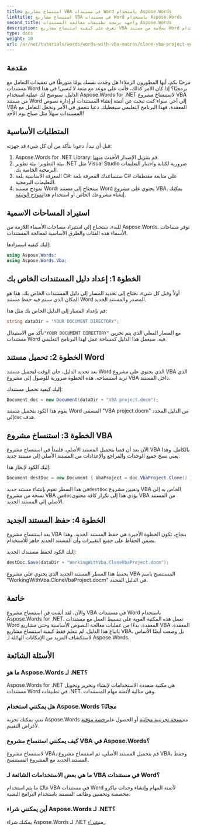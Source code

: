 ```yaml
---
title: استنساخ مشاريع VBA في مستندات Word باستخدام Aspose.Words
linktitle: استنساخ مشاريع VBA في مستندات Word باستخدام Aspose.Words
second_title: واجهة برمجة تطبيقات معالجة المستندات Aspose.Words
description: تعرف على كيفية استنساخ مشاريع VBA بسلاسة من مستند Word إلى آخر باستخدام Aspose.Words for .NET. يرشدك هذا البرنامج التعليمي خطوة بخطوة خلال عملية الإعداد.
type: docs
weight: 10
url: /ar/net/tutorials/words/words-with-vba-macros/clone-vba-project-word-document/
---
```

## مقدمة

مرحبًا بكم، أيها المطورون الزملاء! هل وجدت نفسك يومًا متورطًا في تعقيدات التعامل مع مستندات Word برمجيًا؟ إذا كان الأمر كذلك، فأنت على موعد مع متعة لا تُنسى! في هذا الدليل، سنوضح لك عملية استخدام Aspose.Words for .NET لاستنساخ مشروع VBA من مستند Word إلى آخر. سواء كنت تبحث عن أتمتة إنشاء المستندات أو إدارة نصوص VBA المعقدة، فهذا البرنامج التعليمي سيغطيك. دعنا نتعمق في الأمر ونجعل التعامل مع المستندات سهلاً مثل صباح يوم الأحد!

## المتطلبات الأساسية

قبل أن نبدأ، دعونا نتأكد من أن كل شيء قد جهزته:

1.  Aspose.Words for .NET Library: قم بتنزيل الإصدار الأحدث من[هنا](https://releases.aspose.com/words/net/).
2. بيئة التطوير: بيئة تطوير .NET مثل Visual Studio ضرورية لكتابة واختبار التعليمات البرمجية الخاصة بك.
3. المعرفة الأساسية بلغة C#: ستساعدك المعرفة بلغة C# على متابعة مقتطفات التعليمات البرمجية.
4.  نموذج مستند Word: ستحتاج إلى مستند Word يحتوي على مشروع VBA. يمكنك إنشاء مشروعك الخاص أو استخدام هذا[نموذج الوثيقة](https://github.com/aspose-words/Aspose.Words-for-.NET/raw/99ba2a2d8b5d650deb40106225f383376b8b4bc6/Examples/Data/VBA%20project.docm).

## استيراد المساحات الاسمية

للبدء، ستحتاج إلى استيراد مساحات الأسماء اللازمة من Aspose.Words. توفر مساحات الأسماء هذه الفئات والطرق الأساسية لمعالجة المستندات.

إليك كيفية استيرادها:

```csharp
using Aspose.Words;
using Aspose.Words.Vba;
```

## الخطوة 1: إعداد دليل المستندات الخاص بك

أولاً وقبل كل شيء، نحتاج إلى تحديد المسار إلى دليل المستندات الخاص بك. هذا هو المكان الذي سيتم فيه حفظ مستند Word المصدر والمستند الجديد.

قم بإعداد المسار إلى الدليل الخاص بك مثل هذا:

```csharp
string dataDir = "YOUR DOCUMENT DIRECTORY";
```

 تأكد من الاستبدال`"YOUR DOCUMENT DIRECTORY"` مع المسار الفعلي الذي يتم تخزين مستندات Word فيه. سيعمل هذا الدليل كمساحة عمل لهذا البرنامج التعليمي.

## الخطوة 2: تحميل مستند Word

بعد تحديد الدليل، حان الوقت لتحميل مستند Word الذي يحتوي على مشروع VBA الذي تريد استنساخه. هذه الخطوة ضرورية للوصول إلى مشروع VBA داخل المستند.

إليك كيفية تحميل مستندك:

```csharp
Document doc = new Document(dataDir + "VBA project.docm");
```

 يقوم هذا الكود بتحميل مستند Word المسمى "VBA project.docm" من الدليل المحدد إلى`doc` هدف.

## الخطوة 3: استنساخ مشروع VBA

الآن بعد أن قمنا بتحميل المستند الأصلي، فلنبدأ في استنساخ مشروع VBA بالكامل. وهذا يعني نسخ جميع الوحدات والمراجع والإعدادات من المستند الأصلي إلى مستند جديد.

إليك الكود لإنجاز هذا:

```csharp
Document destDoc = new Document { VbaProject = doc.VbaProject.Clone() };
```

 في هذا السطر نقوم بإنشاء مستند جديد`destDoc` وتعيين مشروع VBA الخاص به إلى نسخة من مشروع VBA من`doc`يؤدي هذا إلى تكرار كافة محتوى VBA من المستند الأصلي إلى المستند الجديد.

## الخطوة 4: حفظ المستند الجديد

بعد استنساخ مشروع VBA بنجاح، تكون الخطوة الأخيرة هي حفظ المستند الجديد. وهذا يضمن الحفاظ على جميع التغييرات وأن المستند الجديد جاهز للاستخدام.

إليك الكود لحفظ مستندك الجديد:

```csharp
destDoc.Save(dataDir + "WorkingWithVba.CloneVbaProject.docm");
```

يحفظ هذا السطر المستند الجديد الذي يحتوي على مشروع VBA المستنسخ باسم "WorkingWithVba.CloneVbaProject.docm" في الدليل المحدد.

## خاتمة

والآن، لقد أتقنت فن استنساخ مشروع VBA في مستندات Word باستخدام Aspose.Words for .NET. تعمل هذه المكتبة القوية على تبسيط العمل مع مستندات Word المعقدة، بدءًا من عمليات معالجة النصوص الأساسية وحتى مشاريع VBA المعقدة. باتباع هذا الدليل، لم تتعلم فقط كيفية استنساخ مشاريع VBA، بل وضعت أيضًا الأساس لاستكشاف المزيد من الإمكانات الهائلة لـ Aspose.Words.

## الأسئلة الشائعة

### ما هو Aspose.Words لـ .NET؟  
Aspose.Words for .NET هي مكتبة متعددة الاستخدامات لإنشاء وتحرير وتحويل مستندات Word في تطبيقات .NET. وهي مثالية لأتمتة مهام المستندات.

### هل يمكنني استخدام Aspose.Words مجانًا؟  
 نعم، يمكنك تجربة Aspose.Words مع[نسخة تجريبية مجانية](https://releases.aspose.com/) أو الحصول على[رخصة مؤقتة](https://purchase.aspose.com/temporary-license/) لأغراض التقييم.

### كيف يمكنني استنساخ مشروع VBA في Aspose.Words؟  
لاستنساخ مشروع VBA، قم بتحميل المستند الأصلي، ثم استنساخ مشروع VBA، وحفظ المستند الجديد مع المشروع المستنسخ.

### ما هي بعض الاستخدامات الشائعة لـ VBA في مستندات Word؟  
غالبًا ما يتم استخدام VBA في مستندات Word لأتمتة المهام وإنشاء وحدات ماكرو مخصصة وتحسين وظائف المستند باستخدام البرامج النصية.

### أين يمكنني شراء Aspose.Words لـ .NET؟  
 يمكنك شراء Aspose.Words لـ .NET من[شراء.](https://purchase.aspose.com/buy).